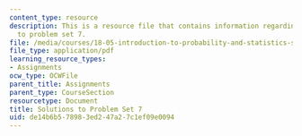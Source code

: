 ```yaml
---
content_type: resource
description: This is a resource file that contains information regarding solutions
  to problem set 7.
file: /media/courses/18-05-introduction-to-probability-and-statistics-spring-2014/de14b6b578983ed247a27c1ef09e0094_MIT18_05S14_ps7_solutions.pdf
file_type: application/pdf
learning_resource_types:
- Assignments
ocw_type: OCWFile
parent_title: Assignments
parent_type: CourseSection
resourcetype: Document
title: Solutions to Problem Set 7
uid: de14b6b5-7898-3ed2-47a2-7c1ef09e0094
---
```


